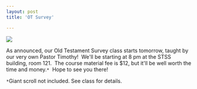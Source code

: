 ```yaml
---
layout: post
title: 'OT Survey'

---
```


![](http://www.acts2fellowship.org/minnesota/wp-content/uploads/2011/06/old_testament.jpg)

As announced, our Old Testament Survey class starts tomorrow, taught by our very own Pastor Timothy!  We'll be starting at 8 pm at the STSS building, room 121.  The course material fee is $12, but it'll be well worth the time and money.`*`  Hope to see you there!

`*`Giant scroll not included. See class for details.
